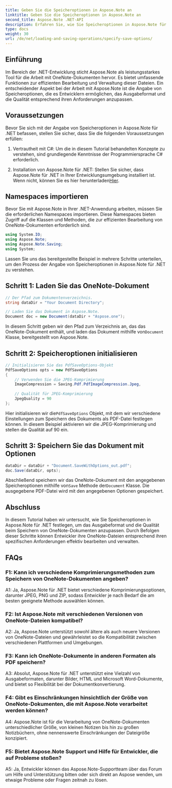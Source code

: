 ```yaml
---
title: Geben Sie die Speicheroptionen in Aspose.Note an
linktitle: Geben Sie die Speicheroptionen in Aspose.Note an
second_title: Aspose.Note .NET-API
description: Erfahren Sie, wie Sie Speicheroptionen in Aspose.Note für .NET festlegen, um das Ausgabeformat und die Qualität von OneNote-Dokumenten anzupassen.
type: docs
weight: 30
url: /de/net/loading-and-saving-operations/specify-save-options/
---
```

## Einführung

Im Bereich der .NET-Entwicklung sticht Aspose.Note als leistungsstarkes Tool für die Arbeit mit OneNote-Dokumenten hervor. Es bietet umfassende Funktionen zur effizienten Bearbeitung und Verwaltung dieser Dateien. Ein entscheidender Aspekt bei der Arbeit mit Aspose.Note ist die Angabe von Speicheroptionen, die es Entwicklern ermöglichen, das Ausgabeformat und die Qualität entsprechend ihren Anforderungen anzupassen.

## Voraussetzungen

Bevor Sie sich mit der Angabe von Speicheroptionen in Aspose.Note für .NET befassen, stellen Sie sicher, dass Sie die folgenden Voraussetzungen erfüllen:

1. Vertrautheit mit C#: Um die in diesem Tutorial behandelten Konzepte zu verstehen, sind grundlegende Kenntnisse der Programmiersprache C# erforderlich.
   
2.  Installation von Aspose.Note für .NET: Stellen Sie sicher, dass Aspose.Note für .NET in Ihrer Entwicklungsumgebung installiert ist. Wenn nicht, können Sie es hier herunterladen[Hier](https://releases.aspose.com/note/net/).

## Namespaces importieren

Bevor Sie mit Aspose.Note in Ihrer .NET-Anwendung arbeiten, müssen Sie die erforderlichen Namespaces importieren. Diese Namespaces bieten Zugriff auf die Klassen und Methoden, die zur effizienten Bearbeitung von OneNote-Dokumenten erforderlich sind.

```csharp
using System.IO;
using Aspose.Note;
using Aspose.Note.Saving;
using System;
```

Lassen Sie uns das bereitgestellte Beispiel in mehrere Schritte unterteilen, um den Prozess der Angabe von Speicheroptionen in Aspose.Note für .NET zu verstehen.

## Schritt 1: Laden Sie das OneNote-Dokument

```csharp
// Der Pfad zum Dokumentenverzeichnis.
string dataDir = "Your Document Directory";

// Laden Sie das Dokument in Aspose.Note.
Document doc = new Document(dataDir + "Aspose.one");
```

 In diesem Schritt geben wir den Pfad zum Verzeichnis an, das das OneNote-Dokument enthält, und laden das Dokument mithilfe von`Document` Klasse, bereitgestellt von Aspose.Note.

## Schritt 2: Speicheroptionen initialisieren

```csharp
// Initialisieren Sie das PdfSaveOptions-Objekt
PdfSaveOptions opts = new PdfSaveOptions
{
    // Verwenden Sie die JPEG-Komprimierung
    ImageCompression = Saving.Pdf.PdfImageCompression.Jpeg,
    
    // Qualität für JPEG-Komprimierung
    JpegQuality = 90
};
```

 Hier initialisieren wir die`PdfSaveOptions` Objekt, mit dem wir verschiedene Einstellungen zum Speichern des Dokuments als PDF-Datei festlegen können. In diesem Beispiel aktivieren wir die JPEG-Komprimierung und stellen die Qualität auf 90 ein.

## Schritt 3: Speichern Sie das Dokument mit Optionen

```csharp
dataDir = dataDir + "Document.SaveWithOptions_out.pdf";
doc.Save(dataDir, opts);
```

 Abschließend speichern wir das OneNote-Dokument mit den angegebenen Speicheroptionen mithilfe von`Save` Methode der`Document` Klasse. Die ausgegebene PDF-Datei wird mit den angegebenen Optionen gespeichert.

## Abschluss

In diesem Tutorial haben wir untersucht, wie Sie Speicheroptionen in Aspose.Note für .NET festlegen, um das Ausgabeformat und die Qualität beim Speichern von OneNote-Dokumenten anzupassen. Durch Befolgen dieser Schritte können Entwickler ihre OneNote-Dateien entsprechend ihren spezifischen Anforderungen effektiv bearbeiten und verwalten.

## FAQs

### F1: Kann ich verschiedene Komprimierungsmethoden zum Speichern von OneNote-Dokumenten angeben?

A1: Ja, Aspose.Note für .NET bietet verschiedene Komprimierungsoptionen, darunter JPEG, PNG und ZIP, sodass Entwickler je nach Bedarf die am besten geeignete Methode auswählen können.

### F2: Ist Aspose.Note mit verschiedenen Versionen von OneNote-Dateien kompatibel?

A2: Ja, Aspose.Note unterstützt sowohl ältere als auch neuere Versionen von OneNote-Dateien und gewährleistet so die Kompatibilität zwischen verschiedenen Plattformen und Umgebungen.

### F3: Kann ich OneNote-Dokumente in anderen Formaten als PDF speichern?

A3: Absolut, Aspose.Note für .NET unterstützt eine Vielzahl von Ausgabeformaten, darunter Bilder, HTML und Microsoft Word-Dokumente, und bietet so Flexibilität bei der Dokumentkonvertierung.

### F4: Gibt es Einschränkungen hinsichtlich der Größe von OneNote-Dokumenten, die mit Aspose.Note verarbeitet werden können?

A4: Aspose.Note ist für die Verarbeitung von OneNote-Dokumenten unterschiedlicher Größe, von kleinen Notizen bis hin zu großen Notizbüchern, ohne nennenswerte Einschränkungen der Dateigröße konzipiert.

### F5: Bietet Aspose.Note Support und Hilfe für Entwickler, die auf Probleme stoßen?

A5: Ja, Entwickler können das Aspose.Note-Supportteam über das Forum um Hilfe und Unterstützung bitten oder sich direkt an Aspose wenden, um etwaige Probleme oder Fragen zeitnah zu lösen.
